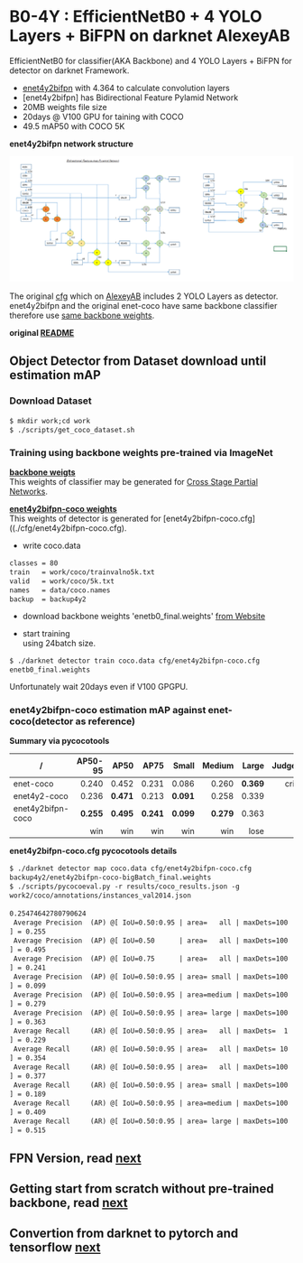 # B0-4Y : EfficientNetB0 + 4 YOLO Layers + BiFPN on darknet AlexeyAB  

EfficientNetB0 for classifier(AKA Backbone) and 4 YOLO Layers + BiFPN for detector on darknet Framework.  
- [enet4y2bifpn](./cfg/enet4y2bifpn-coco.cfg) with 4.364 to calculate convolution layers  
- [enet4y2bifpn] has Bidirectional Feature Pylamid Network
- 20MB weights file size  
- 20days @ V100 GPU for taining with COCO  
- 49.5 mAP50 with COCO 5K  

**enet4y2bifpn network structure**  

![](./files/enet4y2-bifpn.png)  

The original [cfg](./cfg/enet-coco.cfg) which on [AlexeyAB](https://github.com/AlexeyAB/darknet) includes 2 YOLO Layers as detector.  
enet4y2bifpn and the original enet-coco have same backbone classifier therefore use [same backbone weights](https://github.com/WongKinYiu/CrossStagePartialNetworks).  

**original [README](./README.orig.md)**  

## Object Detector from Dataset download until estimation mAP  

### Download Dataset  

```
$ mkdir work;cd work
$ ./scripts/get_coco_dataset.sh
```


### Training using backbone weights pre-trained via ImageNet  

**[backbone weigts](https://github.com/WongKinYiu/CrossStagePartialNetworks)**  
This weights of classifier may be generated for [Cross Stage Partial Networks](https://github.com/WongKinYiu/CrossStagePartialNetworks).  

**[enet4y2bifpn-coco weights](./backup4y2/enet4y2bifpn-coco-bigBatch_final.weights)**  
This weights of detector is generated for [enet4y2bifpn-coco.cfg]((./cfg/enet4y2bifpn-coco.cfg).  

- write coco.data  
```
classes = 80
train   = work/coco/trainvalno5k.txt
valid   = work/coco/5k.txt
names   = data/coco.names
backup  = backup4y2
```

- download backbone weights 'enetb0_final.weights' [from Website](https://github.com/WongKinYiu/CrossStagePartialNetworks)  

- start training  
using 24batch size.  
```
$ ./darknet detector train coco.data cfg/enet4y2bifpn-coco.cfg enetb0_final.weights  
```
Unfortunately wait 20days even if V100 GPGPU.  

### enet4y2bifpn-coco estimation mAP against enet-coco(detector as reference)  

**Summary via pycocotools**  

| /                 | AP50-95 | AP50     | AP75     | Small     | Medium  | Large     | Judgement |
|-                  |-:       |-:        |-:        |-:         |-:       |-:         |-:         |
|enet-coco          |0.240    |0.452     |0.231     |0.086      |0.260    |**0.369**  |criterion  |
|enet4y2-coco       |0.236    |**0.471** |0.213     |**0.091**  |0.258    |0.339      |target     |
|enet4y2bifpn-coco  |**0.255**|**0.495** |**0.241** |**0.099**  |**0.279**|0.363      |target     |
|                   |win      |win       |win       |win        |win      |lose       |result     |

**enet4y2bifpn-coco.cfg pycocotools details**  

```
$ ./darknet detector map coco.data cfg/enet4y2bifpn-coco.cfg backup4y2/enet4y2bifpn-coco-bigBatch_final.weights
$ ./scripts/pycocoeval.py -r results/coco_results.json -g work2/coco/annotations/instances_val2014.json

0.25474642780790624
 Average Precision  (AP) @[ IoU=0.50:0.95 | area=   all | maxDets=100 ] = 0.255
 Average Precision  (AP) @[ IoU=0.50      | area=   all | maxDets=100 ] = 0.495
 Average Precision  (AP) @[ IoU=0.75      | area=   all | maxDets=100 ] = 0.241
 Average Precision  (AP) @[ IoU=0.50:0.95 | area= small | maxDets=100 ] = 0.099
 Average Precision  (AP) @[ IoU=0.50:0.95 | area=medium | maxDets=100 ] = 0.279
 Average Precision  (AP) @[ IoU=0.50:0.95 | area= large | maxDets=100 ] = 0.363
 Average Recall     (AR) @[ IoU=0.50:0.95 | area=   all | maxDets=  1 ] = 0.229
 Average Recall     (AR) @[ IoU=0.50:0.95 | area=   all | maxDets= 10 ] = 0.354
 Average Recall     (AR) @[ IoU=0.50:0.95 | area=   all | maxDets=100 ] = 0.377
 Average Recall     (AR) @[ IoU=0.50:0.95 | area= small | maxDets=100 ] = 0.189
 Average Recall     (AR) @[ IoU=0.50:0.95 | area=medium | maxDets=100 ] = 0.409
 Average Recall     (AR) @[ IoU=0.50:0.95 | area= large | maxDets=100 ] = 0.515
```

## FPN Version, read [next](./README.fpn.md)  
## Getting start from scratch without pre-trained backbone, read [next](./README.classifier.md)  
## Convertion from darknet to pytorch and tensorflow [next](./README.convert.md)  
